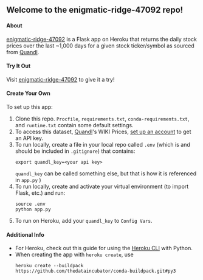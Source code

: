 ## Welcome to the enigmatic-ridge-47092 repo!

#### About
[enigmatic-ridge-47092](http://enigmatic-ridge-47092.herokuapp.com/index) is a 
Flask app on Heroku that returns the daily stock prices over the last ~1,000 days 
for a given stock ticker/symbol as sourced from [Quandl](https://www.quandl.com/). 

#### Try It Out
Visit [enigmatic-ridge-47092](http://enigmatic-ridge-47092.herokuapp.com/index) to 
give it a try!

#### Create Your Own
To set up this app:
1. Clone this repo. `Procfile`, `requirements.txt`, `conda-requirements.txt`, and `runtime.txt`
  contain some default settings.
1. To access this dataset, [Quandl](https://www.quandl.com/)'s WIKI Prices, 
[set up an account](https://www.quandl.com/databases/WIKIP/usage/quickstart/api) 
to get an API key. 
1. To run locally, create a file in your local repo called `.env` (which is and 
should be included in `.gitignore`) that contains:
     ```
     export quandl_key=<your api key>
     ```
     `quandl_key` can be called something else, but that is how it is referenced in `app.py` )  
1. To run locally, create and activate your virtual environment (to import Flask, etc.) and run:
     ```commandline
     source .env
     python app.py
     ```  
1. To run on Heroku, add your `quandl_key` to `Config Vars`. 


#### Additional Info
- For Heroku, check out this guide for using the [Heroku CLI](https://devcenter.heroku.com/articles/getting-started-with-python) 
with Python.
- When creating the app with `heroku create`, use 
  ```
  heroku create --buildpack https://github.com/thedataincubator/conda-buildpack.git#py3
  ```